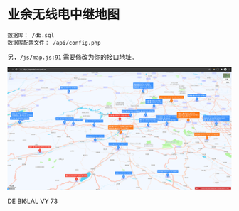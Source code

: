 # 业余无线电中继地图

```
数据库： /db.sql
数据库配置文件： /api/config.php
```

另，`/js/map.js:91` 需要修改为你的接口地址。

![preview](screenshot.png)

DE BI6LAL VY 73